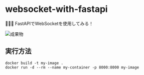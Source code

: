 # websocket-with-fastapi

🥮🥮🥮 FastAPIでWebSocketを使用してみる！  

![成果物](./docs/images/fruit.gif)  

## 実行方法

```shell
docker build -t my-image .
docker run -d --rm --name my-container -p 8000:8000 my-image
```
